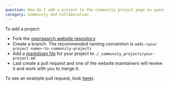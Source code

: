 ```yaml
---
question: How do I add a project to the community project page on opensearch.org?
category: Community and Collaboration
---
```


To add a project:

* Fork the [opensearch website repository](https://github.com/opensearch-project/project-website).
* Create a branch. The recommended naming convention is `adds-<your project name>-to-community-projects`
* Add a [markdown file](https://github.com/opensearch-project/project-website/blob/main/_community_projects/_sample.md) for your project to .`/_community_projects/your-project.md`
* Last create a pull request and one of the website maintainers will review it and work with you to merge it.

To see an example pull request, look [here](http://https//github.com/opensearch-project/project-website/pull/186)).

